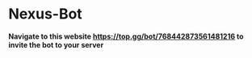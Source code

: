 # Nexus-Bot


**Navigate to this website https://top.gg/bot/768442873561481216 to invite the bot to your server**